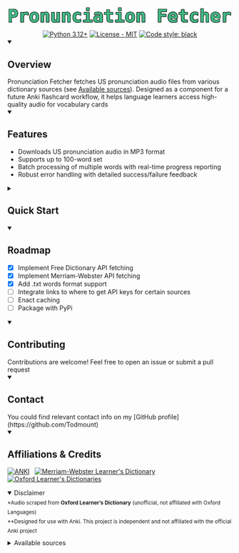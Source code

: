 <!--- <h1 align="center" title="Project name"> Pronunciation Fetcher</h1> --->
<p align="center">
  <a href="">
    <img 
        style="width: 500px"
        src="assets/pronunciation_fetcher_vue_dark.webp" 
        title="Project name" 
        alt="Pronunciation Fetcher" 
    /></a>
</p>


<!-- Typing animation 
<div align="center">
  <a href="https://git.io/typing-svg">
    <img src="https://readme-typing-svg.herokuapp.com?font=Jetbrains+Mono&weight=500&duration=5250&pause=1250&color=41b883&center=true&vCenter=true&width=600&lines=Fetch+pronunciation+audio+for+your+ANKI+cards" 
      title="Typing animation" alt="Fetch pronunciation audio for your ANKI cards" />
  </a>
</div> -->


<!-- Project-specific badges -->
<div align="center">
  <a href="https://python.org" title="Supported python versions">
    <img  src="https://img.shields.io/badge/Python-3.12+-blue.svg?&style=flat-square&logo=python" alt="Python 3.12+"></a>
  <a href="LICENSE" title="License">
    <img src="https://img.shields.io/github/license/todmount/pronunciation-fetcher?style=flat-square&label=License&color=%23A6C3A8" alt="License - MIT"></a>
  <a href="https://github.com/psf/black" title="Code style">
    <img src="https://img.shields.io/badge/Code%20style-black-000000.svg?&style=flat-square" alt="Code style: black"></a>
</div>


<details open>
    <summary><h2 align="left">Overview</h2> </summary>
    <div>
      Pronunciation Fetcher fetches US pronunciation audio files from various dictionary sources (see <a href="#available-sources">Available sources</a>). 
      Designed as a component for a future Anki flashcard workflow, it helps language learners access high-quality audio for vocabulary cards
    </div>
</details>


<details open>
    <summary><h2 align="left">Features</h2></summary>
    <ul>
        <li>Downloads US pronunciation audio in MP3 format</li>
        <li>Supports up to 100-word set</li>
        <li>Batch processing of multiple words with real-time progress reporting</li>
        <li>Robust error handling with detailed success/failure feedback</li>
    </ul>
</details>


<details markdown="1">
    <summary><h2 align="left">Quick Start</h2></summary>

### Prerequisites

- Python 3.12 or higher
- Virtual environment (recommended)

### Installation

1. **Clone the repository**
   ```bash
   git clone https://github.com/Todmount/pronunciation-fetcher.git
   cd pronunciation-fetcher
   ```

2. **Set up a virtual environment**
   ```bash
   python -m venv venv
   source venv/bin/activate  # On Windows: venv\Scripts\activate
   ```

3. **Install dependencies**
   ```bash
   pip install -r requirements.txt
   ```

### Usage

> #### API key requirements
> Certain sources, such as [Merriam-Webster Dictionary API](https://dictionaryapi.com/) require you to get your own API key from their portal
> - **You will be prompted to enter your key before accessing such sources**
> - Additionally, you can manually redact the key in a .env file at the project root
> - A .env.example file is provided to show the required format
> ```text
> # .env
> MW_API_KEY=your_api_key_here
> ```

Run the script and follow the interactive prompts:

```shellsession
foo@bar:~$ python3 get_audio.py

Enter words (comma-separated): dog, cat, mouse
Fetching Free Dictionary API...
[!] Found files in "downloads". Clear them? (Y/n): y
Processing words... 100%
[!] Some words failed. Show details? (Y/n): y
| Word  | Reason          |
|-------|-----------------|
| mouse | Audio not found |

```

In case of failed words, you will be prompted to use another source:

```shellsession
Would you like to re-fetch failed words from another source? (Y/n): y
Created directory: "downloads/failed_reattempts"
Scraping Oxford Learner's Dictionary...
Processing words... 100%
All words fetched successfully!
```
</details>


<details open>
    <summary><h2 align="left">Roadmap</h2></summary>

- [x] Implement Free Dictionary API fetching
- [x] Implement Merriam-Webster API fetching
- [x] Add .txt words format support
- [ ] Integrate links to where to get API keys for certain sources
- [ ] Enact caching
- [ ] Package with PyPi

</details>


<details open>
    <summary><h2>Contributing</h2></summary>
    Contributions are welcome! Feel free to open an issue or submit a pull request
</details>


<details open>
    <summary><h2>Contact</h2></summary>
    You could find relevant contact info on my [GitHub profile](https://github.com/Todmount)
</details>


<details open>
    <summary><h2 align="left">Affiliations & Credits</h2></summary>
    <p align="left">
      <!-- Anki -->
      <a href="https://apps.ankiweb.net/">
        <img src="https://upload.wikimedia.org/wikipedia/commons/thumb/3/3d/Anki-icon.svg/240px-Anki-icon.svg.png" style="height:50px" alt="ANKI" title="ANKI"></a>
      &nbsp; <!-- for similar spacing -->
      <!-- Merriam-Webster -->
      <a href="https://www.merriam-webster.com/">
        <img src="https://dictionaryapi.com/images/info/branding-guidelines/MWLogo_DarkBG_120x120_2x.png" style="height:50px" alt="Merriam-Webster Learner's Dictionary" title="Merriam-Webster Learner's Dictionary"></a> 
      &nbsp;&nbsp;&nbsp;
      <!-- Oxford -->
      <a href="https://www.oxfordlearnersdictionaries.com/">
        <img src="https://librum.io/wp-content/uploads/2024/06/oxfordlearnersdictionaries-300x300.png.webp" style="height:50px" alt="Oxford Learner's Dictionaries" title="Oxford Learner's Dictionaries"></a>
    </p>
    <details open id=disclaimer><summary>Disclaimer</summary>
      <div><sub>
        *Audio scraped from <b>Oxford Learner’s Dictionary</b> (unofficial, not affiliated with Oxford Languages)<br>
        **Designed for use with Anki. This project is independent and not affiliated with the official Anki project
        <p></p>
      </sub></div>
    </details>
    <details markdown="1" id=available-sources>
      <summary>Available sources</summary>
      <ul>
        <li><a href="https://dictionaryapi.dev/">Free Dictionary API</a></li>
        <li><a href="https://www.oxfordlearnersdictionaries.com/">Oxford Learner's Dictionary</a></li>
        <li><a href="https://dictionaryapi.com/">Merriam-Webster Learner's Dictionary API</a></li>
      </ul>
    </details>
</details>
